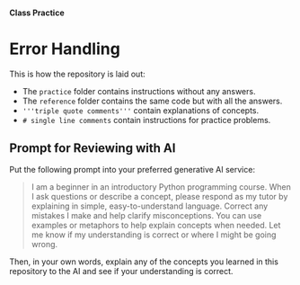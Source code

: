 #### Class Practice
# Error Handling
This is how the repository is laid out:
- The `practice` folder contains instructions without any answers.
- The `reference` folder contains the same code but with all the answers.
- `'''triple quote comments'''` contain explanations of concepts.
- `# single line comments` contain instructions for practice problems.

## Prompt for Reviewing with AI
Put the following prompt into your preferred generative AI service:
> I am a beginner in an introductory Python programming course. When I ask questions or describe a concept, please respond as my tutor by explaining in simple, easy-to-understand language. Correct any mistakes I make and help clarify misconceptions. You can use examples or metaphors to help explain concepts when needed. Let me know if my understanding is correct or where I might be going wrong.

Then, in your own words, explain any of the concepts you learned in this repository to the AI and see if your understanding is correct.